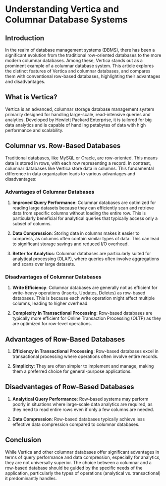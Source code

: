 # Understanding Vertica and Columnar Database Systems

## Introduction

In the realm of database management systems (DBMS), there has been a significant evolution from the traditional row-oriented databases to the more modern columnar databases. Among these, Vertica stands out as a prominent example of a columnar database system. This article explores the distinct features of Vertica and columnar databases, and compares them with conventional row-based databases, highlighting their advantages and disadvantages.

## What is Vertica?

Vertica is an advanced, columnar storage database management system primarily designed for handling large-scale, read-intensive queries and analytics. Developed by Hewlett Packard Enterprise, it is tailored for big data analytics and is capable of handling petabytes of data with high performance and scalability.

## Columnar vs. Row-Based Databases

Traditional databases, like MySQL or Oracle, are row-oriented. This means data is stored in rows, with each row representing a record. In contrast, columnar databases like Vertica store data in columns. This fundamental difference in data organization leads to various advantages and disadvantages:

### Advantages of Columnar Databases

1. **Improved Query Performance**: Columnar databases are optimized for reading large datasets because they can efficiently scan and retrieve data from specific columns without loading the entire row. This is particularly beneficial for analytical queries that typically access only a subset of columns.

2. **Data Compression**: Storing data in columns makes it easier to compress, as columns often contain similar types of data. This can lead to significant storage savings and reduced I/O overhead.

3. **Better for Analytics**: Columnar databases are particularly suited for analytical processing (OLAP), where queries often involve aggregations and scans over large datasets.

### Disadvantages of Columnar Databases

1. **Write Efficiency**: Columnar databases are generally not as efficient for write-heavy operations (Inserts, Updates, Deletes) as row-based databases. This is because each write operation might affect multiple columns, leading to higher overhead.

2. **Complexity in Transactional Processing**: Row-based databases are typically more efficient for Online Transaction Processing (OLTP) as they are optimized for row-level operations.

## Advantages of Row-Based Databases

1. **Efficiency in Transactional Processing**: Row-based databases excel in transactional processing where operations often involve entire records.

2. **Simplicity**: They are often simpler to implement and manage, making them a preferred choice for general-purpose applications.

## Disadvantages of Row-Based Databases

1. **Analytical Query Performance**: Row-based systems may perform poorly in situations where large-scale data analytics are required, as they need to read entire rows even if only a few columns are needed.

2. **Data Compression**: Row-based databases typically achieve less effective data compression compared to columnar databases.

## Conclusion

While Vertica and other columnar databases offer significant advantages in terms of query performance and data compression, especially for analytics, they are not universally superior. The choice between a columnar and a row-based database should be guided by the specific needs of the application, particularly the types of operations (analytical vs. transactional) it predominantly handles.
